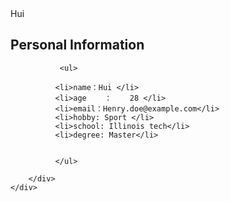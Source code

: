 <!DOCTYPE html>
<head>
    <meta charset="utf-8">
    <meta name="viewport" content="width=device-width, initial-scale=1.0">
    <link rel="stylesheet" type="text/css" href="style.css">
    <title>Your Page Title</title>
</head>
<body>
    <div class="box1">
        <div class="box2">
            <div class="name">Hui</div>
            <p>
              <h2  >Personal Information</h2>
                  
          
               <ul>
          
              <li>name：Hui </li>
              <li>age    ：    28 </li>
              <li>email：Henry.doe@example.com</li>
              <li>hobby: Sport </li>
              <li>school: Illinois tech</li>
              <li>degree: Master</li>
          
          
              </ul> 
          
        </div>
    </div>
</body>
</html>

